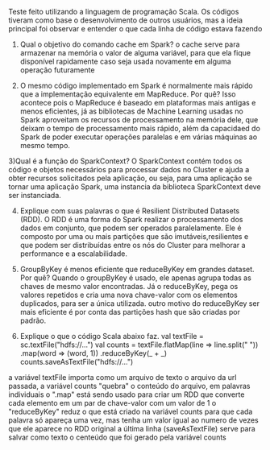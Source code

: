 Teste feito utilizando a linguagem de programação Scala. Os códigos tiveram como base o desenvolvimento de outros usuários, mas a ideia principal foi observar e entender o que cada linha de código estava fazendo

1) Qual o objetivo do comando cache em Spark?
o cache serve para armazenar na memória o valor de alguma variável,
para que ela fique disponível rapidamente caso seja usada novamente
em alguma operação futuramente

2) O mesmo código implementado em Spark é normalmente mais rápido que a implementação equivalente em
MapReduce. Por quê?
Isso acontece pois o MapReduce é baseado em plataformas mais antigas e menos eficientes, já 
as bibliotecas de Machine Learning usadas no Spark aproveitam os recursos de processamento na memória dele,
que deixam o tempo de processamento mais rápido, além da capacidaed do Spark de poder executar operações paralelas e em várias máquinas ao mesmo tempo.

3)Qual é a função do SparkContext?
O SparkContext contém todos os código e objetos necessários para processar dados no Cluster e ajuda
a obter recursos solicitados pela aplicação, ou seja, para uma aplicação se tornar uma aplicação Spark,
uma instancia da biblioteca SparkContext deve ser instanciada. 

4) Explique com suas palavras o que é Resilient Distributed Datasets (RDD).
O RDD é uma forma do Spark realizar o processamento dos dados em conjunto, que podem ser operados paralelamente.
Ele é composto por uma ou mais partições que são imutáveis,resilientes e que podem ser distribuídas entre os nós do
 Cluster para melhorar a performance e a escalabilidade. 

5) GroupByKey é menos eficiente que reduceByKey em grandes dataset. Por quê?
Quando o groupByKey é usado, ele apenas agrupa todas as chaves de mesmo valor encontradas. Já o reduceByKey, 
pega os valores repetidos e cria uma nova chave-valor com os elementos duplicados, para ser a única utilizada.
outro motivo do reduceByKey ser mais eficiente é por conta das partições hash que são criadas por padrão. 

6) Explique o que o código Scala abaixo faz.
val textFile = sc.textFile("hdfs://...")
val counts = textFile.flatMap(line => line.split(" 
"))
.map(word => (word, 1))
.reduceByKey(_ + _)
counts.saveAsTextFile("hdfs://...")

a variável textFile importa como um arquivo de texto o arquivo da url passada, 
a variável counts "quebra" o conteúdo do arquivo, em palavras individuais
o ".map" está sendo usado para criar um RDD que converte cada elemento em um par de chave-valor com um valor de 1
o "reduceByKey" reduz o que está criado na variável counts para que cada palavra só apareça uma vez, 
mas tenha um valor igual ao numero de vezes que ele aparece no RDD original
a última linha (saveAsTextFile) serve para salvar como texto o centeúdo que foi gerado pela variável counts

